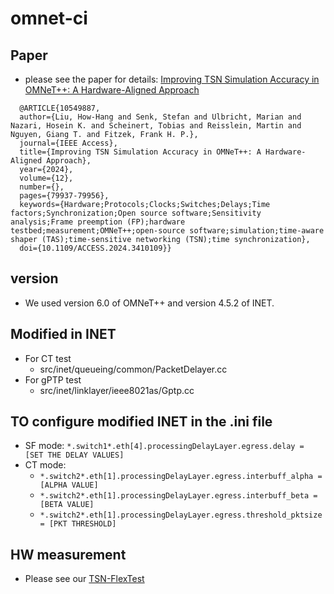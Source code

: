 # omnet-ci

## Paper 
- please see the paper for details: [Improving TSN Simulation Accuracy in OMNeT++: A Hardware-Aligned Approach](https://ieeexplore.ieee.org/abstract/document/10549887)
```
  @ARTICLE{10549887,
  author={Liu, How-Hang and Senk, Stefan and Ulbricht, Marian and Nazari, Hosein K. and Scheinert, Tobias and Reisslein, Martin and Nguyen, Giang T. and Fitzek, Frank H. P.},
  journal={IEEE Access}, 
  title={Improving TSN Simulation Accuracy in OMNeT++: A Hardware-Aligned Approach}, 
  year={2024},
  volume={12},
  number={},
  pages={79937-79956},
  keywords={Hardware;Protocols;Clocks;Switches;Delays;Time factors;Synchronization;Open source software;Sensitivity analysis;Frame preemption (FP);hardware testbed;measurement;OMNeT++;open-source software;simulation;time-aware shaper (TAS);time-sensitive networking (TSN);time synchronization},
  doi={10.1109/ACCESS.2024.3410109}}
```

## version
- We used version 6.0 of OMNeT++ and version 4.5.2 of INET. 

## Modified in INET
- For CT test
  - src/inet/queueing/common/PacketDelayer.cc
- For gPTP test
  - src/inet/linklayer/ieee8021as/Gptp.cc
## TO configure modified INET in the .ini file
- SF mode: ```*.switch1*.eth[4].processingDelayLayer.egress.delay = [SET THE DELAY VALUES]```
- CT mode:
  - ```*.switch2*.eth[1].processingDelayLayer.egress.interbuff_alpha = [ALPHA VALUE]```
  - ```*.switch2*.eth[1].processingDelayLayer.egress.interbuff_beta = [BETA VALUE]```
  - ```*.switch2*.eth[1].processingDelayLayer.egress.threshold_pktsize = [PKT THRESHOLD]```

## HW measurement
- Please see our [TSN-FlexTest](https://github.com/5GCampus/tsn-testbed)
